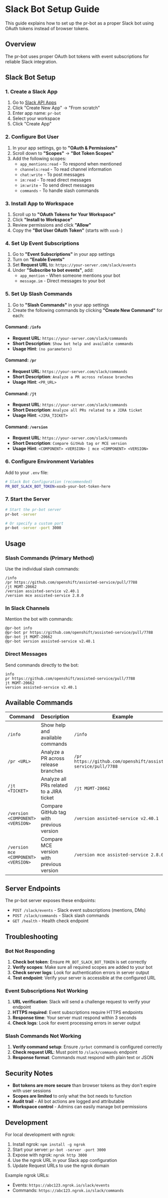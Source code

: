 # Slack Bot Setup Guide

This guide explains how to set up the pr-bot as a proper Slack bot using OAuth tokens instead of browser tokens.

## Overview

The pr-bot uses proper OAuth bot tokens with event subscriptions for reliable Slack integration.

## Slack Bot Setup

### 1. Create a Slack App

1. Go to [Slack API Apps](https://api.slack.com/apps)
2. Click "Create New App" → "From scratch"
3. Enter app name: `pr-bot`
4. Select your workspace
5. Click "Create App"

### 2. Configure Bot User

1. In your app settings, go to **"OAuth & Permissions"**
2. Scroll down to **"Scopes"** → **"Bot Token Scopes"**
3. Add the following scopes:
   - `app_mentions:read` - To respond when mentioned
   - `channels:read` - To read channel information
   - `chat:write` - To post messages
   - `im:read` - To read direct messages
   - `im:write` - To send direct messages
   - `commands` - To handle slash commands

### 3. Install App to Workspace

1. Scroll up to **"OAuth Tokens for Your Workspace"**
2. Click **"Install to Workspace"**
3. Review permissions and click **"Allow"**
4. Copy the **"Bot User OAuth Token"** (starts with `xoxb-`)

### 4. Set Up Event Subscriptions

1. Go to **"Event Subscriptions"** in your app settings
2. Turn on **"Enable Events"**
3. Set **Request URL** to: `https://your-server.com/slack/events`
4. Under **"Subscribe to bot events"**, add:
   - `app_mention` - When someone mentions your bot
   - `message.im` - Direct messages to your bot

### 5. Set Up Slash Commands

1. Go to **"Slash Commands"** in your app settings
2. Create the following commands by clicking **"Create New Command"** for each:

#### Command: `/info`
- **Request URL**: `https://your-server.com/slack/commands`
- **Short Description**: `Show bot help and available commands`
- **Usage Hint**: `(no parameters)`

#### Command: `/pr`
- **Request URL**: `https://your-server.com/slack/commands`
- **Short Description**: `Analyze a PR across release branches`
- **Usage Hint**: `<PR_URL>`

#### Command: `/jt`
- **Request URL**: `https://your-server.com/slack/commands`
- **Short Description**: `Analyze all PRs related to a JIRA ticket`
- **Usage Hint**: `<JIRA_TICKET>`

#### Command: `/version`
- **Request URL**: `https://your-server.com/slack/commands`
- **Short Description**: `Compare GitHub tag or MCE version`
- **Usage Hint**: `<COMPONENT> <VERSION> | mce <COMPONENT> <VERSION>`

### 6. Configure Environment Variables

Add to your `.env` file:

```bash
# Slack Bot Configuration (recommended)
PR_BOT_SLACK_BOT_TOKEN=xoxb-your-bot-token-here
```

### 7. Start the Server

```bash
# Start the pr-bot server
pr-bot -server

# Or specify a custom port
pr-bot -server -port 3000
```

## Usage

### Slash Commands (Primary Method)

Use the individual slash commands:

```
/info
/pr https://github.com/openshift/assisted-service/pull/7788
/jt MGMT-20662
/version assisted-service v2.40.1
/version mce assisted-service 2.8.0
```

### In Slack Channels

Mention the bot with commands:

```
@pr-bot info
@pr-bot pr https://github.com/openshift/assisted-service/pull/7788
@pr-bot jt MGMT-20662
@pr-bot version assisted-service v2.40.1
```

### Direct Messages

Send commands directly to the bot:

```
info
pr https://github.com/openshift/assisted-service/pull/7788
jt MGMT-20662
version assisted-service v2.40.1
```

## Available Commands

| Command | Description | Example |
|---------|-------------|---------|
| `/info` | Show help and available commands | `/info` |
| `/pr <URL>` | Analyze a PR across release branches | `/pr https://github.com/openshift/assisted-service/pull/7788` |
| `/jt <TICKET>` | Analyze all PRs related to a JIRA ticket | `/jt MGMT-20662` |
| `/version <COMPONENT> <VERSION>` | Compare GitHub tag with previous version | `/version assisted-service v2.40.1` |
| `/version mce <COMPONENT> <VERSION>` | Compare MCE version with previous version | `/version mce assisted-service 2.8.0` |

## Server Endpoints

The pr-bot server exposes these endpoints:

- `POST /slack/events` - Slack event subscriptions (mentions, DMs)
- `POST /slack/commands` - Slack slash commands
- `GET /health` - Health check endpoint

## Troubleshooting

### Bot Not Responding

1. **Check bot token**: Ensure `PR_BOT_SLACK_BOT_TOKEN` is set correctly
2. **Verify scopes**: Make sure all required scopes are added to your bot
3. **Check server logs**: Look for authentication errors in server output
4. **Test endpoint**: Verify your server is accessible at the configured URL

### Event Subscriptions Not Working

1. **URL verification**: Slack will send a challenge request to verify your endpoint
2. **HTTPS required**: Event subscriptions require HTTPS endpoints
3. **Response time**: Your server must respond within 3 seconds
4. **Check logs**: Look for event processing errors in server output

### Slash Commands Not Working

1. **Verify command setup**: Ensure `/prbot` command is configured correctly
2. **Check request URL**: Must point to `/slack/commands` endpoint
3. **Response format**: Commands must respond with plain text or JSON


## Security Notes

- **Bot tokens are more secure** than browser tokens as they don't expire with user sessions
- **Scopes are limited** to only what the bot needs to function
- **Audit trail** - All bot actions are logged and attributable
- **Workspace control** - Admins can easily manage bot permissions

## Development

For local development with ngrok:

1. Install ngrok: `npm install -g ngrok`
2. Start your server: `pr-bot -server -port 3000`
3. Expose with ngrok: `ngrok http 3000`
4. Use the ngrok URL in your Slack app configuration
5. Update Request URLs to use the ngrok domain

Example ngrok URLs:
- Events: `https://abc123.ngrok.io/slack/events`
- Commands: `https://abc123.ngrok.io/slack/commands`

